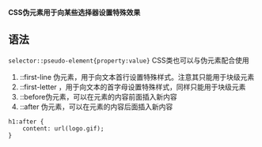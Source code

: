 **CSS伪元素用于向某些选择器设置特殊效果**
## 语法
<code>selector::pseudo-element{property:value}</code>
CSS类也可以与伪元素配合使用

1. ::first-line 伪元素，用于向文本首行设置特殊样式。注意其只能用于块级元素
2. ::first-letter ，用于向文本的首字母设置特殊样式，同样只能用于块级元素
3. ::before伪元素，可以在元素的内容前面插入新内容
4. ::after 伪元素，可以在元素的内容后面插入新内容

```
h1:after {
    content: url(logo.gif);
}
```